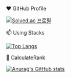 ❤️ GitHub Profile

[![Solved.ac 프로필](http://mazassumnida.wtf/api/v2/generate_badge?boj=gywo9675)](https://solved.ac/gywo9675)

📫 Using Stacks

[![Top Langs](https://github-readme-stats.vercel.app/api/top-langs/?username=REVE97&layout=compact&exclude_repo=SW_project)](https://github.com/REVE97)

🔭 CalculateRank

[![Anurag's GitHub stats](https://github-readme-stats.vercel.app/api?username=REVE97&show_icons=true&theme=dracula)](https://github.com/REVE97)

<!--
**REVE97/REVE97** is a ✨ _special_ ✨ repository because its `README.md` (this file) appears on your GitHub profile.

Here are some ideas to get you started:

- 🔭 I’m currently working on ...
- 🌱 I’m currently learning ...
- 👯 I’m looking to collaborate on ...
- 🤔 I’m looking for help with ...
- 💬 Ask me about ...
- 📫 How to reach me: ...
- 😄 Pronouns: ...
- ⚡ Fun fact: ...
-->
